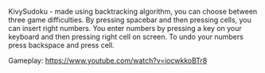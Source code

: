 KivySudoku - made using backtracking algorithm, you can choose between three game difficulties. By pressing spacebar and then pressing cells, you can insert right numbers. You enter numbers by pressing a key on your keyboard and then pressing right cell on screen. To undo your numbers press backspace and press cell.

Gameplay:
https://www.youtube.com/watch?v=iocwkkoBTr8

